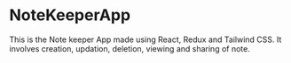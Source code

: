 # NoteKeeperApp
This is the Note keeper App made using React, Redux and Tailwind CSS. It involves creation, updation, deletion, viewing and sharing of note.
